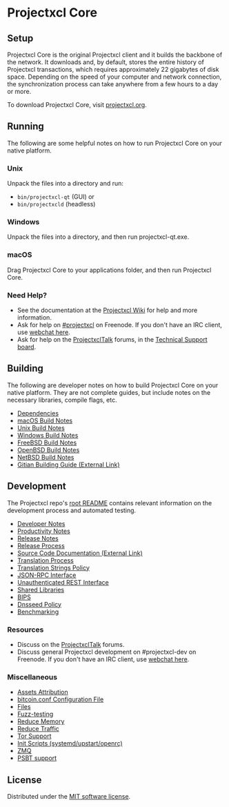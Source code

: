 Projectxcl Core
=============

Setup
---------------------
Projectxcl Core is the original Projectxcl client and it builds the backbone of the network. It downloads and, by default, stores the entire history of Projectxcl transactions, which requires approximately 22 gigabytes of disk space. Depending on the speed of your computer and network connection, the synchronization process can take anywhere from a few hours to a day or more.

To download Projectxcl Core, visit [projectxcl.org](https://projectxcl.org/).

Running
---------------------
The following are some helpful notes on how to run Projectxcl Core on your native platform.

### Unix

Unpack the files into a directory and run:

- `bin/projectxcl-qt` (GUI) or
- `bin/projectxcld` (headless)

### Windows

Unpack the files into a directory, and then run projectxcl-qt.exe.

### macOS

Drag Projectxcl Core to your applications folder, and then run Projectxcl Core.

### Need Help?

* See the documentation at the [Projectxcl Wiki](https://projectxcl.info/) for help and more information.
* Ask for help on [#projectxcl](https://webchat.freenode.net/#projectxcl) on Freenode. If you don't have an IRC client, use [webchat here](https://webchat.freenode.net/#projectxcl).
* Ask for help on the [ProjectxclTalk](https://projectxcltalk.io/) forums, in the [Technical Support board](https://projectxcltalk.io/c/technical-support).

Building
---------------------
The following are developer notes on how to build Projectxcl Core on your native platform. They are not complete guides, but include notes on the necessary libraries, compile flags, etc.

- [Dependencies](dependencies.md)
- [macOS Build Notes](build-osx.md)
- [Unix Build Notes](build-unix.md)
- [Windows Build Notes](build-windows.md)
- [FreeBSD Build Notes](build-freebsd.md)
- [OpenBSD Build Notes](build-openbsd.md)
- [NetBSD Build Notes](build-netbsd.md)
- [Gitian Building Guide (External Link)](https://github.com/bitcoin-core/docs/blob/master/gitian-building.md)

Development
---------------------
The Projectxcl repo's [root README](/README.md) contains relevant information on the development process and automated testing.

- [Developer Notes](developer-notes.md)
- [Productivity Notes](productivity.md)
- [Release Notes](release-notes.md)
- [Release Process](release-process.md)
- [Source Code Documentation (External Link)](https://doxygen.bitcoincore.org/)
- [Translation Process](translation_process.md)
- [Translation Strings Policy](translation_strings_policy.md)
- [JSON-RPC Interface](JSON-RPC-interface.md)
- [Unauthenticated REST Interface](REST-interface.md)
- [Shared Libraries](shared-libraries.md)
- [BIPS](bips.md)
- [Dnsseed Policy](dnsseed-policy.md)
- [Benchmarking](benchmarking.md)

### Resources
* Discuss on the [ProjectxclTalk](https://projectxcltalk.io/) forums.
* Discuss general Projectxcl development on #projectxcl-dev on Freenode. If you don't have an IRC client, use [webchat here](https://webchat.freenode.net/#projectxcl-dev).

### Miscellaneous
- [Assets Attribution](assets-attribution.md)
- [bitcoin.conf Configuration File](bitcoin-conf.md)
- [Files](files.md)
- [Fuzz-testing](fuzzing.md)
- [Reduce Memory](reduce-memory.md)
- [Reduce Traffic](reduce-traffic.md)
- [Tor Support](tor.md)
- [Init Scripts (systemd/upstart/openrc)](init.md)
- [ZMQ](zmq.md)
- [PSBT support](psbt.md)

License
---------------------
Distributed under the [MIT software license](/COPYING).
